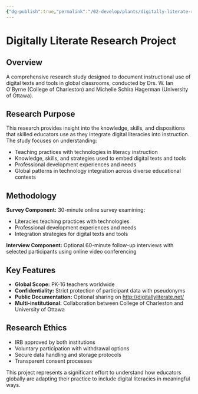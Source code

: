 ```yaml
---
{"dg-publish":true,"permalink":"/02-develop/plants/digitally-literate-research-project/","title":"Digitally Literate Research Project","tags":["research","digital-literacy","instrument-design","education-technology","survey-research"],"created":"2025-01-01"}
---
```



# Digitally Literate Research Project

## Overview
A comprehensive research study designed to document instructional use of digital texts and tools in global classrooms, conducted by Drs. W. Ian O'Byrne (College of Charleston) and Michelle Schira Hagerman (University of Ottawa).

## Research Purpose
This research provides insight into the knowledge, skills, and dispositions that skilled educators use as they integrate digital literacies into instruction. The study focuses on understanding:

- Teaching practices with technologies in literacy instruction
- Knowledge, skills, and strategies used to embed digital texts and tools
- Professional development experiences and needs
- Global patterns in technology integration across diverse educational contexts

## Methodology
**Survey Component:** 30-minute online survey examining:
- Literacies teaching practices with technologies
- Professional development experiences and needs
- Integration strategies for digital texts and tools

**Interview Component:** Optional 60-minute follow-up interviews with selected participants using online video conferencing

## Key Features
- **Global Scope:** PK-16 teachers worldwide
- **Confidentiality:** Strict protection of participant data with pseudonyms
- **Public Documentation:** Optional sharing on http://digitallyliterate.net/
- **Multi-institutional:** Collaboration between College of Charleston and University of Ottawa

## Research Ethics
- IRB approved by both institutions
- Voluntary participation with withdrawal options
- Secure data handling and storage protocols
- Transparent consent processes

This project represents a significant effort to understand how educators globally are adapting their practice to include digital literacies in meaningful ways.
